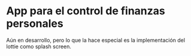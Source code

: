 # App para el control de finanzas personales
Aún en desarrollo, pero lo que la hace especial es la implementación del lottie como splash screen.
